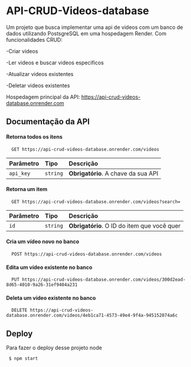 
# API-CRUD-Videos-database

Um projeto que busca implementar uma api de videos com um banco de dados utilizando PostsgreSQL em uma hospedagem Render. Com funcionalidades CRUD:

-Criar videos

-Ler videos e buscar videos especificos

-Atualizar videos existentes

-Deletar videos existentes


Hospedagem principal da API: https://api-crud-videos-database.onrender.com
## Documentação da API

#### Retorna todos os itens

```http
  GET https://api-crud-videos-database.onrender.com/videos
```

| Parâmetro   | Tipo       | Descrição                           |
| :---------- | :--------- | :---------------------------------- |
| `api_key` | `string` | **Obrigatório**. A chave da sua API |

#### Retorna um item

```http
  GET https://api-crud-videos-database.onrender.com/videos?search=
```

| Parâmetro   | Tipo       | Descrição                                   |
| :---------- | :--------- | :------------------------------------------ |
| `id`      | `string` | **Obrigatório**. O ID do item que você quer |


#### Cria um vídeo novo no banco
```http
  POST https://api-crud-videos-database.onrender.com/videos
```

#### Edita um vídeo existente no banco
```http
  PUT https://api-crud-videos-database.onrender.com/videos/300d2ead-8d65-4010-9a26-31ef9404a231
```


#### Deleta um vídeo existente no banco
```http
  DELETE https://api-crud-videos-database.onrender.com/videos/4eb1ca71-4573-49e4-9f4a-945152074a6c
```


## Deploy

Para fazer o deploy desse projeto node

```bash
 $ npm start
```

